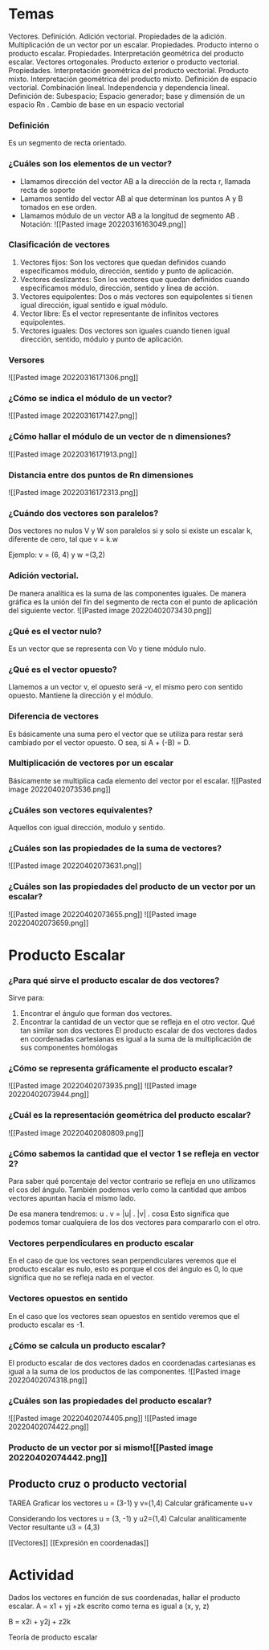 # Temas
Vectores. Definición. Adición vectorial. Propiedades de la adición. Multiplicación de un vector por un escalar. Propiedades. Producto interno o producto escalar. Propiedades. Interpretación geométrica del producto escalar. Vectores ortogonales. Producto exterior o producto vectorial. Propiedades. Interpretación geométrica del producto vectorial. Producto mixto. Interpretación geométrica del producto mixto. Definición de espacio vectorial. Combinación lineal. Independencia y dependencia lineal. Definición de: Subespacio; Espacio generador; base y dimensión de un espacio Rn . Cambio de base en un espacio vectorial






### Definición 
Es un segmento de recta orientado. 

### ¿Cuáles son los elementos de un vector?
+ Llamamos dirección del vector AB a la dirección de la recta r, llamada recta de soporte
+ Lamamos sentido del vector AB al que determinan los puntos A y B tomados en ese orden.
+ Llamamos módulo de un vector AB a la longitud de segmento AB . Notación:
![[Pasted image 20220316163049.png]]

### Clasificación de vectores 
1. Vectores fijos: Son los vectores que quedan definidos cuando especificamos módulo, dirección, sentido y punto de aplicación.
2. Vectores deslizantes: Son los vectores que quedan definidos cuando especificamos módulo, dirección, sentido y línea de acción.
3. Vectores equipolentes: Dos o más vectores son equipolentes si tienen igual dirección, igual sentido e igual módulo.
4. Vector libre: Es el vector representante de infinitos vectores equipolentes.
5. Vectores iguales: Dos vectores son iguales cuando tienen igual dirección, sentido, módulo y punto de aplicación.



### Versores 
![[Pasted image 20220316171306.png]]


### ¿Cómo se indica el módulo de un vector?
![[Pasted image 20220316171427.png]]


### ¿Cómo hallar el módulo de un vector de n dimensiones?
![[Pasted image 20220316171913.png]]




### Distancia entre dos puntos de Rn dimensiones

![[Pasted image 20220316172313.png]]


### ¿Cuándo dos vectores son paralelos?
Dos vectores no nulos V y W son paralelos si y solo si existe un escalar k, diferente de cero, tal que v = k.w

Ejemplo: v = (6, 4) y w =(3,2)



### Adición vectorial.
De manera analítica es la suma de las componentes iguales. De manera gráfica es la unión del fin del segmento de recta con el punto de aplicación del siguiente  vector. 
![[Pasted image 20220402073430.png]]
### ¿Qué es el vector nulo?
Es un vector que se representa con Vo y tiene módulo nulo. 


### ¿Qué es el vector opuesto?
Llamemos a un vector v, el opuesto será -v, el mismo pero con sentido opuesto. Mantiene la dirección y el módulo.


### Diferencia de vectores 
Es básicamente una suma pero el vector que se utiliza para restar será cambiado por el vector opuesto. O sea, si A + (-B) = D.


### Multiplicación de vectores por un escalar
Básicamente se multiplica cada elemento del vector por el escalar. 
![[Pasted image 20220402073536.png]]


### ¿Cuáles son vectores equivalentes?
Aquellos con igual dirección, modulo y sentido.


### ¿Cuáles son las propiedades de la suma de vectores?
![[Pasted image 20220402073631.png]]

### ¿Cuáles son las propiedades del producto de un vector por un escalar?

![[Pasted image 20220402073655.png]]
![[Pasted image 20220402073659.png]]





# Producto Escalar

### ¿Para qué sirve el producto escalar de dos vectores?
Sirve para:
1. Encontrar el ángulo que forman dos vectores.
2. Encontrar la cantidad de un vector que se refleja en el otro vector.  Qué tan similar son dos vectores
El producto escalar de dos vectores dados en coordenadas cartesianas es igual a la suma de la multiplicación de sus componentes homólogas


### ¿Cómo se representa gráficamente el producto escalar?

![[Pasted image 20220402073935.png]]
![[Pasted image 20220402073944.png]]




### ¿Cuál es la representación geométrica del producto escalar?
![[Pasted image 20220402080809.png]]









### ¿Cómo sabemos la cantidad que el vector 1 se refleja en vector 2?
Para saber qué porcentaje del vector contrario se refleja en uno utilizamos el cos del ángulo.  También podemos verlo como la cantidad que ambos vectores apuntan hacia el mismo lado. 

De esa manera tendremos: 
u . v = |u| . |v| . cosα
Esto significa que podemos tomar cualquiera de los dos vectores para compararlo con el otro. 

### Vectores perpendiculares en producto escalar
En el caso de que los vectores sean perpendiculares veremos que el producto escalar es nulo, esto es porque el cos del ángulo es 0, lo que significa que no se refleja nada en el vector. 

### Vectores opuestos en sentido 
En el caso que los vectores sean opuestos en sentido veremos que el producto escalar es -1.


### ¿Cómo se calcula un producto escalar?
El producto escalar de dos vectores dados en coordenadas cartesianas es igual a la suma de los productos de las componentes. 
![[Pasted image 20220402074318.png]]

### ¿Cuáles son las propiedades del producto escalar?
![[Pasted image 20220402074405.png]]
![[Pasted image 20220402074422.png]]

### Producto de un vector por si mismo![[Pasted image 20220402074442.png]]



## Producto cruz o producto vectorial























TAREA Graficar los vectores u = (3-1) y v=(1,4)
Calcular gráficamente u+v



Considerando los vectores u = (3, -1) y u2=(1,4)
Calcular analíticamente 
Vector resultante u3 = (4,3)


[[Vectores]]
[[Expresión en coordenadas]]





# Actividad
Dados los vectores en función de sus coordenadas, hallar el producto escalar. 
A = x1 + yj +zk escrito como terna es igual a (x, y, z)

B = x2i + y2j + z2k

Teoría de producto escalar 

